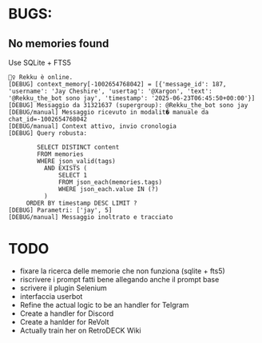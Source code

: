 # BUGS:

## No memories found
Use SQLite + FTS5

```
🧞‍♀️ Rekku è online.
[DEBUG] context_memory[-1002654768042] = [{'message_id': 187, 'username': 'Jay Cheshire', 'usertag': '@Xargon', 'text': '@Rekku_the_bot sono jay', 'timestamp': '2025-06-23T06:45:50+00:00'}]
[DEBUG] Messaggio da 31321637 (supergroup): @Rekku_the_bot sono jay
[DEBUG/manual] Messaggio ricevuto in modalit� manuale da chat_id=-1002654768042
[DEBUG/manual] Context attivo, invio cronologia
[DEBUG] Query robusta:

        SELECT DISTINCT content
        FROM memories
        WHERE json_valid(tags)
          AND EXISTS (
              SELECT 1
              FROM json_each(memories.tags)
              WHERE json_each.value IN (?)
          )
     ORDER BY timestamp DESC LIMIT ?
[DEBUG] Parametri: ['jay', 5]
[DEBUG/manual] Messaggio inoltrato e tracciato
```

# TODO
- fixare la ricerca delle memorie che non funziona (sqlite + fts5)
- riscrivere i prompt fatti bene allegando anche il prompt base
- scrivere il plugin Selenium
- interfaccia userbot
- Refine the actual logic to be an handler for Telgram
- Create a handler for Discord
- Create a hanlder for ReVolt
- Actually train her on RetroDECK Wiki
